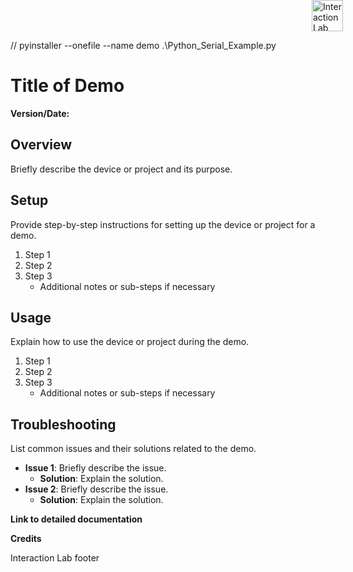 // pyinstaller --onefile --name demo .\Python_Serial_Example.py
<div style="position: absolute; top: 0; right: 200;">
  <img width="50px" src="/images/Template/Interactionlab-Logo.png" alt="Interaction Lab Logo"/>
</div>

# Title of Demo

**Version/Date:**

## Overview

Briefly describe the device or project and its purpose.

## Setup

Provide step-by-step instructions for setting up the device or project for a demo.

1. Step 1
2. Step 2
3. Step 3
    - Additional notes or sub-steps if necessary

## Usage

Explain how to use the device or project during the demo.

1. Step 1
2. Step 2
3. Step 3
    - Additional notes or sub-steps if necessary

## Troubleshooting

List common issues and their solutions related to the demo.

- **Issue 1**: Briefly describe the issue.
    - **Solution**: Explain the solution.
- **Issue 2**: Briefly describe the issue.
    - **Solution**: Explain the solution.
 
**Link to detailed documentation**

**Credits**

Interaction Lab footer 
